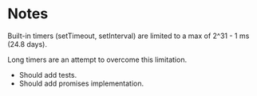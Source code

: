 # Notes

Built-in timers (setTimeout, setInterval) are limited to a max of 2^31 - 1 ms (24.8 days).

Long timers are an attempt to overcome this limitation.

- Should add tests.
- Should add promises implementation.
